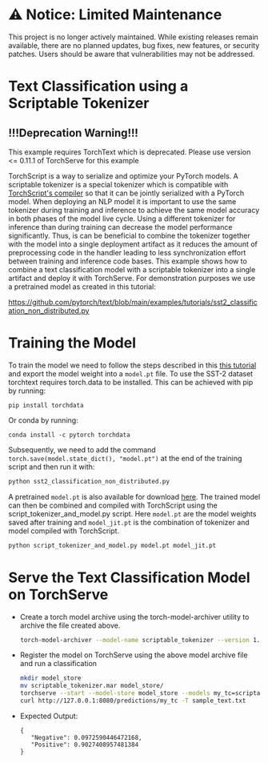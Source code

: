# ⚠️ Notice: Limited Maintenance

This project is no longer actively maintained. While existing releases remain available, there are no planned updates, bug fixes, new features, or security patches. Users should be aware that vulnerabilities may not be addressed.

# Text Classification using a Scriptable Tokenizer

## !!!Deprecation Warning!!!
This example requires TorchText which is deprecated. Please use version <= 0.11.1 of TorchServe for this example

TorchScript is a way to serialize and optimize your PyTorch models.
A scriptable tokenizer is a special tokenizer which is compatible with [TorchScript's compiler](https://pytorch.org/docs/stable/jit.html) so that it can be jointly serialized with a PyTorch model.
When deploying an NLP model it is important to use the same tokenizer during training and inference to achieve the same model accuracy in both phases of the model live cycle.
Using a different tokenizer for inference than during training can decrease the model performance significantly.
Thus, is can be beneficial to combine the tokenizer together with the model into a single deployment artifact as it reduces the amount of preprocessing code in the handler leading to less synchronization effort between training and inference code bases.
This example shows how to combine a text classification model with a scriptable tokenizer into a single artifact and deploy it with TorchServe.
For demonstration purposes we use a pretrained model as created in this tutorial:

https://github.com/pytorch/text/blob/main/examples/tutorials/sst2_classification_non_distributed.py


# Training the Model

To train the model we need to follow the steps described in this [this tutorial](https://github.com/pytorch/text/blob/main/examples/tutorials/sst2_classification_non_distributed.py) and export the model weight into a ```model.pt``` file.
To use the SST-2 dataset torchtext requires torch.data to be installed.
This can be achieved with pip by running:

```
pip install torchdata
```

Or conda by running:

```
conda install -c pytorch torchdata
```

Subsequently, we need to add the command ```torch.save(model.state_dict(), "model.pt")``` at the end of the training script and then run it with:

```bash
python sst2_classification_non_distributed.py
```

A pretrained ```model.pt``` is also available for download [here](https://bert-mar-file.s3.us-west-2.amazonaws.com/text_classification_with_scriptable_tokenizer/model.pt).
The trained model can then be combined and compiled with TorchScript using the script_tokenizer_and_model.py script. Here ```model.pt``` are the model weights saved after training and ```model_jit.pt``` is the combination of tokenizer and model compiled with TorchScript.

```bash
python script_tokenizer_and_model.py model.pt model_jit.pt
```


# Serve the Text Classification Model on TorchServe

 * Create a torch model archive using the torch-model-archiver utility to archive the file created above.

    ```bash
    torch-model-archiver --model-name scriptable_tokenizer --version 1.0 --serialized-file model_jit.pt --handler handler.py --extra-files "index_to_name.json"
    ```

 * Register the model on TorchServe using the above model archive file and run a classification

    ```bash
    mkdir model_store
    mv scriptable_tokenizer.mar model_store/
    torchserve --start --model-store model_store --models my_tc=scriptable_tokenizer.mar --disable-token-auth  --enable-model-api
    curl http://127.0.0.1:8080/predictions/my_tc -T sample_text.txt
    ```
 * Expected Output:
    ```
   {
       "Negative": 0.0972590446472168,
       "Positive": 0.9027408957481384
   }
   ```
